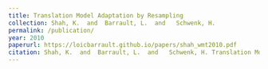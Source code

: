 ```yaml
---
title: Translation Model Adaptation by Resampling
collection: Shah, K.  and  Barrault, L.  and   Schwenk, H.
permalink: /publication/
year: 2010
paperurl: https://loicbarrault.github.io/papers/shah_wmt2010.pdf
citation: Shah, K.  and  Barrault, L.  and   Schwenk, H. Translation Model Adaptation by Resampling, <i> WMT, Association of Computational Linguistics (ACL) </i>, 2010
---
```

